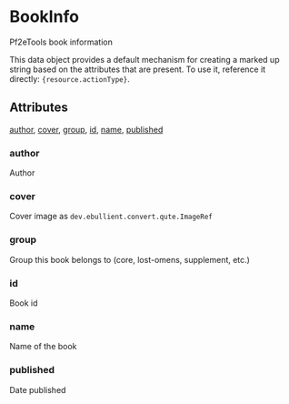 # BookInfo

Pf2eTools book information

This data object provides a default mechanism for creating
a marked up string based on the attributes that are present.
To use it, reference it directly: `{resource.actionType}`.

## Attributes

[author](#author), [cover](#cover), [group](#group), [id](#id), [name](#name), [published](#published)


### author

Author

### cover

Cover image as `dev.ebullient.convert.qute.ImageRef`

### group

Group this book belongs to (core, lost-omens, supplement, etc.)

### id

Book id

### name

Name of the book

### published

Date published
